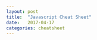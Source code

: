 ```yaml
---
layout: post
title:  "Javascript Cheat Sheet"
date:   2017-04-17
categories: cheatsheet
---
```


<script src="https://gist.github.com/awkale/1128e3349d5c2e79cc5e.js"></script>
